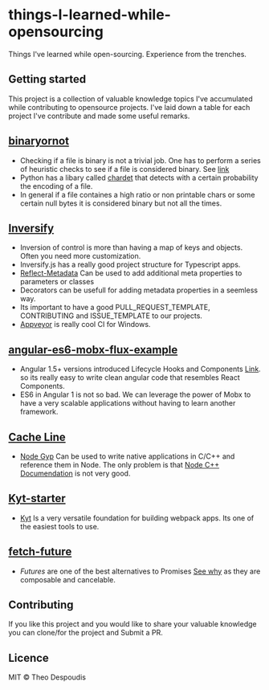 # things-I-learned-while-opensourcing
Things I've learned while open-sourcing. Experience from the trenches.

## Getting started

This project is a collection of valuable knowledge topics I've accumulated while contributing to opensource projects. I've laid
down a table for each project I've contribute and made some useful remarks.

[binaryornot](https://github.com/audreyr/binaryornot)
---
* Checking if a file is binary is not a trivial job. One has to perform a series of heuristic checks to see if a file is considered
binary. See [link](http://eli.thegreenplace.net/2011/10/19/perls-guess-if-file-is-text-or-binary-implemented-in-python/)
* Python has a libary called [chardet](http://chardet.readthedocs.io/en/latest/usage.html) that detects with a certain probability the encoding of a file.
* In general if a file containes a high ratio or non printable chars or some certain null bytes it is considered binary but not all the times.

[Inversify](https://github.com/inversify/InversifyJS)
---
* Inversion of control is more than having a map of keys and objects. Often you need more customization.
* Inversify.js has a really good project structure for Typescript apps.
* [Reflect-Metadata](https://www.npmjs.com/package/reflect-metadata) Can be used to add additional meta properties to parameters or classes
* Decorators can be usefull for adding metadata properties in a seemless way.
* Its important to have a good PULL_REQUEST_TEMPLATE, CONTRIBUTING and ISSUE_TEMPLATE to our projects.
* [Appveyor](https://www.appveyor.com/) is really cool CI for Windows.

[angular-es6-mobx-flux-example](https://github.com/theodesp/angular-es6-mobx-flux-example)
---
* Angular 1.5+ versions introduced Lifecycle Hooks and Components [Link](https://toddmotto.com/angular-1-5-lifecycle-hooks). so its really easy to write clean angular code that resembles React Components.
* ES6 in Angular 1 is not so bad. We can leverage the power of Mobx to have a very scalable applications without having to learn another framework.

[Cache Line](https://github.com/theodesp/cache-line)
---
* [Node Gyp](https://github.com/nodejs/node-gyp) Can be used to write native applications in C/C++ and reference them in Node.
The only problem is that [Node C++ Documendation](https://nodejs.org/api/n-api.html) is not very good.

[Kyt-starter](https://github.com/theodesp/kyt-starter)
---
* [Kyt](https://github.com/NYTimes/kyt) Is a very versatile foundation for building webpack apps. Its one of the easiest tools to use.

[fetch-future](https://github.com/theodesp/fetch-future)
---
* *Futures* are one of the best alternatives to Promises [See why](https://github.com/fluture-js/Fluture/wiki/Comparison-to-Promises) as they are composable and cancelable.

## Contributing
If you like this project and you would like to share your valuable knowledge you can clone/for the project and Submit a PR.

## Licence

MIT © Theo Despoudis
